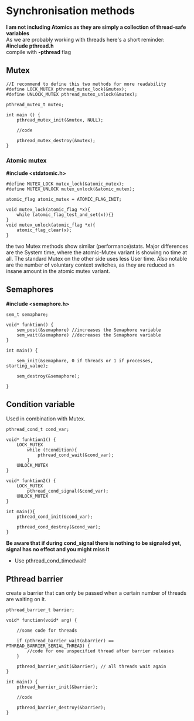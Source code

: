 # Synchronisation methods
**I am not including Atomics as they are simply a collection of thread-safe variables** <br />
As we are probably working with threads here's a short reminder: <br />
**#include pthread.h** <br />
compile with **-pthread** flag
## Mutex
```
//I recommend to define this two methods for more readability
#define LOCK_MUTEX pthread_mutex_lock(&mutex);
#define UNLOCK_MUTEX pthread_mutex_unlock(&mutex);

pthread_mutex_t mutex;

int main () {
    pthread_mutex_init(&mutex, NULL);

    //code

    pthread_mutex_destroy(&mutex);
}
```
### Atomic mutex
**#include <stdatomic.h>**
```
#define MUTEX_LOCK mutex_lock(&atomic_mutex);
#define MUTEX_UNLOCK mutex_unlock(&atomic_mutex);

atomic_flag atomic_mutex = ATOMIC_FLAG_INIT;

void mutex_lock(atomic_flag *x){
    while (atomic_flag_test_and_set(x)){}
}
void mutex_unlock(atomic_flag *x){
    atomic_flag_clear(x);
}

```
the two Mutex methods show similar (performance)stats.
Major differences are the System time, where the atomic-Mutex variant is showing no time at all. The standard Mutex on the other side uses less User time.
Also notable are the number of voluntary context switches, as they are reduced an insane amount in the atomic mutex variant.
## Semaphores
**#include <semaphore.h>**
```
sem_t semaphore;

void* funktion() {
    sem_post(&semaphore) //increases the Semaphore variable
    sem_wait(&semaphore) //decreases the Semaphore variable
}

int main() {

    sem_init(&semaphore, 0 if threads or 1 if processes, starting_value);

    sem_destroy(&semaphore);

}
```
## Condition variable
Used in combination with Mutex.
```
pthread_cond_t cond_var;

void* funktion1() {
    LOCK_MUTEX
        while (!condition){
            pthread_cond_wait(&cond_var);
        }
    UNLOCK_MUTEX
}

void* funktion2() {
    LOCK_MUTEX
        pthread_cond_signal(&cond_var);
    UNLOCK_MUTEX
}

int main(){
    pthread_cond_init(&cond_var);

    pthread_cond_destroy(&cond_var);
}
```
**Be aware that if during cond_signal there is nothing to be signaled yet, signal has no effect and you might miss it**
- Use pthread_cond_timedwait!

## Pthread barrier
create a barrier that can only be passed when a certain number of threads are waiting on it.

```
pthread_barrier_t barrier;

void* function(void* arg) {

    //some code for threads

    if (pthread_barrier_wait(&barrier) == PTHREAD_BARRIER_SERIAL_THREAD) {
        //code for one unspecified thread after barrier releases
    }

    pthread_barrier_wait(&barrier); // all threads wait again
}

int main() {
    pthread_barrier_init(&barrier);

    //code

    pthread_barrier_destroy(&barrier);
}
```